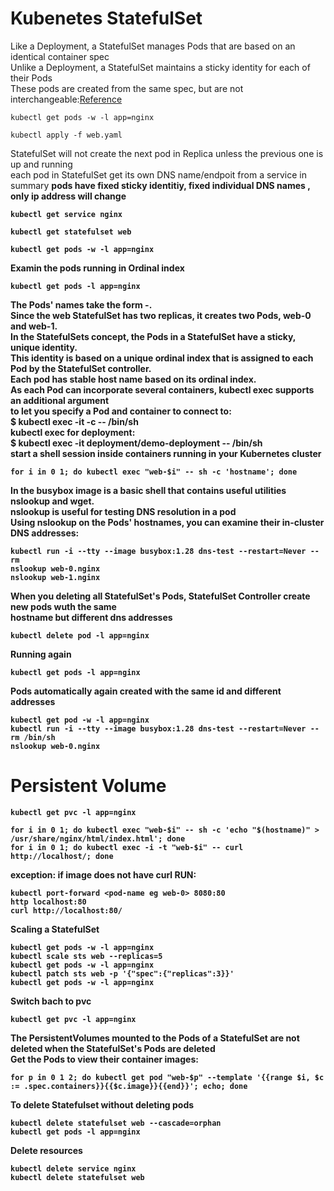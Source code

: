 # Kubenetes StatefulSet
Like a Deployment, a StatefulSet manages Pods that are based on an identical container spec<br>
Unlike a Deployment, a StatefulSet maintains a sticky identity for each of their Pods<br>
These pods are created from the same spec, but are not interchangeable:[Reference](https://kubernetes.io/docs/concepts/workloads/controllers/statefulset/)<br>
```
kubectl get pods -w -l app=nginx
```
```
kubectl apply -f web.yaml
```
StatefulSet will not create the next pod in Replica unless the previous one is up and running<br>
each pod in StatefulSet get its own DNS name/endpoit from a service in summary <b>
pods have fixed sticky identitiy, fixed individual DNS names , only ip address will change <br>
```
kubectl get service nginx
```
```
kubectl get statefulset web
```
```
kubectl get pods -w -l app=nginx
```
Examin the pods running in Ordinal index
```
kubectl get pods -l app=nginx
```
The Pods' names take the form <statefulset name>-<ordinal index>.  <br>
Since the web StatefulSet has two replicas, it creates two Pods, web-0 and web-1.<br>
In the StatefulSets concept, the Pods in a StatefulSet have a sticky, unique identity.<br>
This identity is based on a unique ordinal index that is assigned to each Pod by the StatefulSet controller.<br>
Each pod has stable host name based on its ordinal index.<br>
As each Pod can incorporate several containers, kubectl exec supports an additional argument<br>
to let you specify a Pod and container to connect to:<br>
**$ kubectl exec -it <pod> -c <container> -- /bin/sh**  <br>
kubectl exec for deployment:<br>
**$ kubectl exec -it deployment/demo-deployment -- /bin/sh**  <br>
start a shell session inside containers running in your Kubernetes cluster
```
for i in 0 1; do kubectl exec "web-$i" -- sh -c 'hostname'; done
```
In the busybox image is a basic shell that contains useful utilities nslookup and wget.<br>
nslookup is useful for testing DNS resolution in a pod<br>
Using nslookup on the Pods' hostnames, you can examine their in-cluster DNS addresses:
```
kubectl run -i --tty --image busybox:1.28 dns-test --restart=Never --rm
nslookup web-0.nginx
nslookup web-1.nginx
```
When you deleting all StatefulSet's Pods, StatefulSet Controller create new pods wuth the same <br>
hostname but different dns addresses
```
kubectl delete pod -l app=nginx
```
Running again 
```
kubectl get pods -l app=nginx
```
Pods automatically again created with the same id and different addresses 
```
kubectl get pod -w -l app=nginx
kubectl run -i --tty --image busybox:1.28 dns-test --restart=Never --rm /bin/sh
nslookup web-0.nginx
```
# Persistent Volume  
```
kubectl get pvc -l app=nginx
``` 
```
for i in 0 1; do kubectl exec "web-$i" -- sh -c 'echo "$(hostname)" > /usr/share/nginx/html/index.html'; done
for i in 0 1; do kubectl exec -i -t "web-$i" -- curl http://localhost/; done
```
exception: if image does not have curl RUN:
```
kubectl port-forward <pod-name eg web-0> 8080:80
http localhost:80
curl http://localhost:80/
```  

Scaling a StatefulSet
```
kubectl get pods -w -l app=nginx
kubectl scale sts web --replicas=5
kubectl get pods -w -l app=nginx
kubectl patch sts web -p '{"spec":{"replicas":3}}'
kubectl get pods -w -l app=nginx
```
Switch bach to pvc
```
kubectl get pvc -l app=nginx
```
The PersistentVolumes mounted to the Pods of a StatefulSet are not deleted 
when the StatefulSet's Pods are deleted<br>
Get the Pods to view their container images:
```
for p in 0 1 2; do kubectl get pod "web-$p" --template '{{range $i, $c := .spec.containers}}{{$c.image}}{{end}}'; echo; done
```
To delete Statefulset without deleting pods
```
kubectl delete statefulset web --cascade=orphan
kubectl get pods -l app=nginx
```
Delete resources
```
kubectl delete service nginx
kubectl delete statefulset web
```
